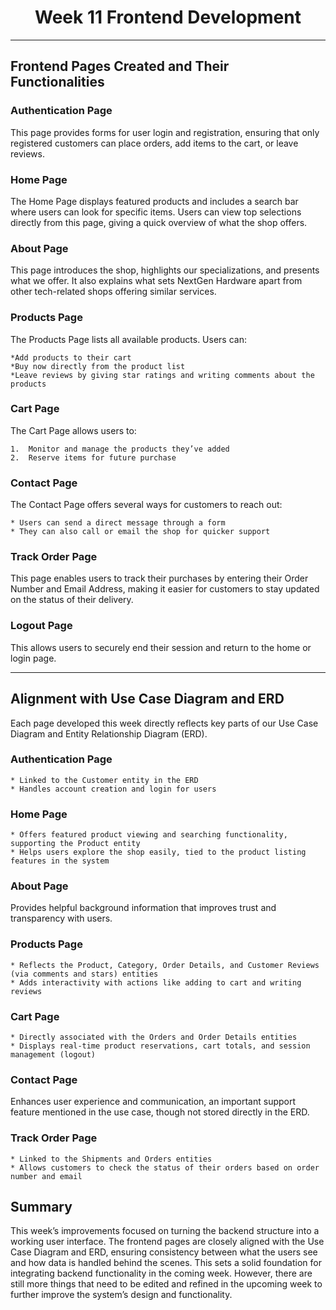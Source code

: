 <div align="center">

# Week 11 Frontend Development
</div>

<p style="text-indent: 2em;"In Week 11, we focused on building the frontend structure of our e-commerce website NextGen Hardware. This marked the transition from planning and design to actual implementation. We started designing the user interface by creating several key pages.p/>

---

## Frontend Pages Created and Their Functionalities

### Authentication Page

This page provides forms for user login and registration, ensuring that only registered customers can place orders, add items to the cart, or leave reviews.

### Home Page

The Home Page displays featured products and includes a search bar where users can look for specific items. Users can view top selections directly from this page, giving a quick overview of what the shop offers.

### About Page

This page introduces the shop, highlights our specializations, and presents what we offer. It also explains what sets NextGen Hardware apart from other tech-related shops offering similar services.

### Products Page

The Products Page lists all available products. Users can:

    *Add products to their cart
    *Buy now directly from the product list
    *Leave reviews by giving star ratings and writing comments about the products

### Cart Page

The Cart Page allows users to:

    1.  Monitor and manage the products they’ve added
    2.  Reserve items for future purchase

### Contact Page

The Contact Page offers several ways for customers to reach out:

    * Users can send a direct message through a form
    * They can also call or email the shop for quicker support

### Track Order Page

This page enables users to track their purchases by entering their Order Number and Email Address, making it easier for customers to stay updated on the status of their delivery.

### Logout Page

This allows users to securely end their session and return to the home or login page.

---

## Alignment with Use Case Diagram and ERD
</div>

Each page developed this week directly reflects key parts of our Use Case Diagram and Entity Relationship Diagram (ERD).

### Authentication Page

    * Linked to the Customer entity in the ERD
    * Handles account creation and login for users

### Home Page

    * Offers featured product viewing and searching functionality, supporting the Product entity
    * Helps users explore the shop easily, tied to the product listing features in the system

### About Page

Provides helpful background information that improves trust and transparency with users.

### Products Page

    * Reflects the Product, Category, Order Details, and Customer Reviews (via comments and stars) entities
    * Adds interactivity with actions like adding to cart and writing reviews

### Cart Page

    * Directly associated with the Orders and Order Details entities
    * Displays real-time product reservations, cart totals, and session management (logout)

### Contact Page

Enhances user experience and communication, an important support feature mentioned in the use case, though not stored directly in the ERD.

### Track Order Page

    * Linked to the Shipments and Orders entities
    * Allows customers to check the status of their orders based on order number and email

## Summary

This week’s improvements focused on turning the backend structure into a working user interface. The frontend pages are closely aligned with the Use Case Diagram and ERD, ensuring consistency between what the users see and how data is handled behind the scenes. This sets a solid foundation for integrating backend functionality in the coming week. However, there are still more things that need to be edited and refined in the upcoming week to further improve the system’s design and functionality.
